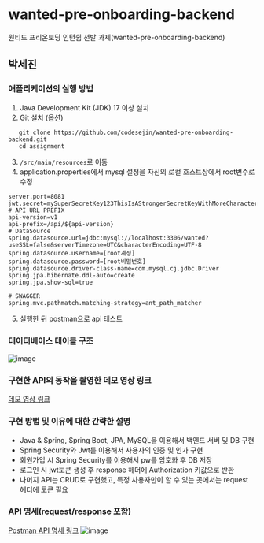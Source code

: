 # wanted-pre-onboarding-backend
원티드 프리온보딩 인턴쉽 선발 과제(wanted-pre-onboarding-backend)


## 박세진
### 애플리케이션의 실행 방법


1. Java Development Kit (JDK) 17 이상 설치
2. Git 설치 (옵션)
```
   git clone https://github.com/codesejin/wanted-pre-onboarding-backend.git
   cd assignment
```
3. `/src/main/resources`로 이동
3. application.properties에서 mysql 설정을 자신의 로컬 호스트상에서 root변수로 수정
```
server.port=8081
jwt.secret=mySuperSecretKey123ThisIsAStrongerSecretKeyWithMoreCharacters
# API URL PREFIX
api-version=v1
api-prefix=/api/${api-version}
# DataSource
spring.datasource.url=jdbc:mysql://localhost:3306/wanted?useSSL=false&serverTimezone=UTC&characterEncoding=UTF-8
spring.datasource.username=[root계정]
spring.datasource.password=[root비밀번호]
spring.datasource.driver-class-name=com.mysql.cj.jdbc.Driver
spring.jpa.hibernate.ddl-auto=create
spring.jpa.show-sql=true

# SWAGGER
spring.mvc.pathmatch.matching-strategy=ant_path_matcher
```
5. 실행한 뒤 postman으로 api 테스트


### 데이터베이스 테이블 구조
![image](https://github.com/codesejin/wanted-pre-onboarding-backend/assets/101460733/cbd05555-dc5e-4dc2-a6c0-f283ac1b8ff7)


### 구현한 API의 동작을 촬영한 데모 영상 링크
[데모 영상 링크](https://youtu.be/cfRX7s6VsXA)


### 구현 방법 및 이유에 대한 간략한 설명
- Java & Spring, Spring Boot, JPA, MySQL을 이용해서 백엔드 서버 및 DB 구현
- Spring Security와 Jwt를 이용해서 사용자의 인증 및 인가 구현
- 회원가입 시 Spring Security를 이용해서 pw를 암호화 후 DB 저장
- 로그인 시 jwt토큰 생성 후 response 헤더에 Authorization 키값으로 반환
- 나머지 API는 CRUD로 구현했고, 특정 사용자만이 할 수 있는 곳에서는 request 헤더에 토큰 필요

### API 명세(request/response 포함)
[Postman API 명세 링크](https://documenter.getpostman.com/view/19993324/2s9Y5R1Rh2#intro)
![image](https://github.com/codesejin/wanted-pre-onboarding-backend/assets/101460733/cd687b55-65e4-4c61-b051-e999275ad9fd)

